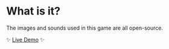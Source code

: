 # What is it?

The images and sounds used in this game are all open-source.

 :sparkles: [Live Demo](https://bmbaron.github.io/question_game/)  :sparkles:

